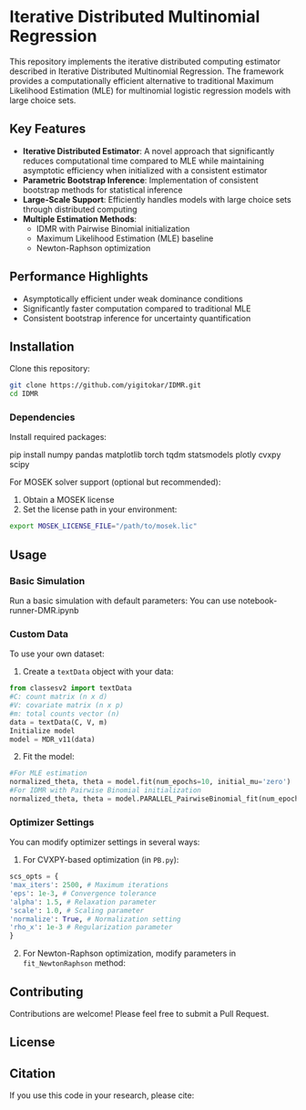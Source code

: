 # Iterative Distributed Multinomial Regression 
This repository implements the iterative distributed computing estimator described in Iterative Distributed Multinomial Regression. The framework provides a computationally efficient alternative to traditional Maximum Likelihood Estimation (MLE) for multinomial logistic regression models with large choice sets.

## Key Features

- **Iterative Distributed Estimator**: A novel approach that significantly reduces computational time compared to MLE while maintaining asymptotic efficiency when initialized with a consistent estimator
- **Parametric Bootstrap Inference**: Implementation of consistent bootstrap methods for statistical inference
- **Large-Scale Support**: Efficiently handles models with large choice sets through distributed computing
- **Multiple Estimation Methods**:
  - IDMR with Pairwise Binomial initialization
  - Maximum Likelihood Estimation (MLE) baseline
  - Newton-Raphson optimization

## Performance Highlights

- Asymptotically efficient under weak dominance conditions
- Significantly faster computation compared to traditional MLE
- Consistent bootstrap inference for uncertainty quantification


## Installation

Clone this repository:

```bash
git clone https://github.com/yigitokar/IDMR.git
cd IDMR
 ```

### Dependencies

Install required packages:

pip install numpy pandas matplotlib torch tqdm statsmodels plotly cvxpy scipy


For MOSEK solver support (optional but recommended):
1. Obtain a MOSEK license
2. Set the license path in your environment:

```bash
export MOSEK_LICENSE_FILE="/path/to/mosek.lic"
```
## Usage

### Basic Simulation

Run a basic simulation with default parameters: You can use notebook-runner-DMR.ipynb 

### Custom Data

To use your own dataset:

1. Create a `textData` object with your data:

```python
from classesv2 import textData
#C: count matrix (n x d)
#V: covariate matrix (n x p)
#m: total counts vector (n)
data = textData(C, V, m)
Initialize model
model = MDR_v11(data)
```
2. Fit the model:

```python
#For MLE estimation
normalized_theta, theta = model.fit(num_epochs=10, initial_mu='zero')
#For IDMR with Pairwise Binomial initialization
normalized_theta, theta = model.PARALLEL_PairwiseBinomial_fit(num_epochs=10)
```
### Optimizer Settings

You can modify optimizer settings in several ways:

1. For CVXPY-based optimization (in `PB.py`):

```python
scs_opts = {
'max_iters': 2500, # Maximum iterations
'eps': 1e-3, # Convergence tolerance
'alpha': 1.5, # Relaxation parameter
'scale': 1.0, # Scaling parameter
'normalize': True, # Normalization setting
'rho_x': 1e-3 # Regularization parameter
}
```

2. For Newton-Raphson optimization, modify parameters in `fit_NewtonRaphson` method:




## Contributing

Contributions are welcome! Please feel free to submit a Pull Request.

## License

## Citation

If you use this code in your research, please cite:

